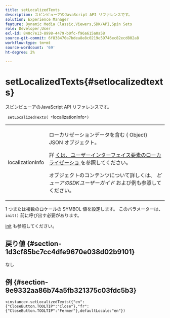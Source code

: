 ```yaml
---
title: setLocalizedTexts
description: スピンビューアのJavaScript API リファレンスです。
solution: Experience Manager
feature: Dynamic Media Classic,Viewers,SDK/API,Spin Sets
role: Developer,User
exl-id: 840c7e13-8998-4479-b0fc-f96a615a0a58
source-git-commit: 6f838470a7bdea8e8c0219e59746ec82ecd802a8
workflow-type: tm+mt
source-wordcount: '69'
ht-degree: 2%

---
```


# setLocalizedTexts{#setlocalizedtexts}

スピンビューアのJavaScript API リファレンスです。

` setLocalizedTexts( *`localizationInfo`*)`

<table id="table_896DFF34A68A403DB93A6D597461A573"> 
 <tbody> 
  <tr> 
   <td colname="col1"> <p> <span class="codeph"> <span class="varname"> localizationInfo</span> </span> </p> </td> 
   <td colname="col2"> <p> ローカリゼーションデータを含む {<span class="codeph"> Object</span>} JSON オブジェクト。 </p> <p>詳 <a href="../../../c-html5-s7-aem-asset-viewers/c-html5-spin-viewer-about/c-html5-spin-viewer-localization.md#concept-e35c15c9e82648328806cdc6aa255d98" format="dita" scope="local"> くは、ユーザーインターフェイス要素のローカライゼーショ </a> を参照してください。 </p> <p>オブジェクトのコンテンツについて詳しくは、<i> ビューアのSDKユーザーガイド </i> および例も参照してください。 </p> </td> 
  </tr> 
 </tbody> 
</table>

1 つまたは複数のロケールの SYMBOL 値を設定します。 このパラメーターは、`init()` 前に呼び出す必要があります。

[init](../../../c-html5-s7-aem-asset-viewers/c-html5-spin-viewer-about/c-html5-spin-viewer-javascriptapiref/r-html5-spin-viewer-javascriptapiref-init.md#reference-bb4428c155e541b79797f96e17c068ae) も参照してください。

## 戻り値 {#section-1d3cf85bc7cc4dfe9670e038d02b9101}

なし

## 例 {#section-9e9332aa86b74a5fb321375c03fdc5b3}

```
<instance>.setLocalizedTexts({"en":{"CloseButton.TOOLTIP":"Close"},"fr":{"CloseButton.TOOLTIP":"Fermer"},defaultLocale:"en"})
```
